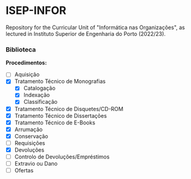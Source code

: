 # ISEP-INFOR
Repository for the Curricular Unit of "Informática nas Organizações", as lectured in Instituto Superior de Engenharia do Porto (2022/23).


### Biblioteca

**Procedimentos:**
  - [ ] Aquisição
  - [X] Tratamento Técnico de Monografias
  	- [X] Catalogação
	- [X] Indexação
	- [X] Classificação
  - [X] Tratamento Técnico de Disquetes/CD-ROM
  - [X] Tratamento Técnico de Dissertações
  - [X] Tratamento Técnico de E-Books
  - [X] Arrumação
  - [X] Conservação
  - [ ] Requisições
  - [X] Devoluções
  - [ ] Controlo de Devoluções/Empréstimos
  - [ ] Extravio ou Dano
  - [ ] Ofertas
